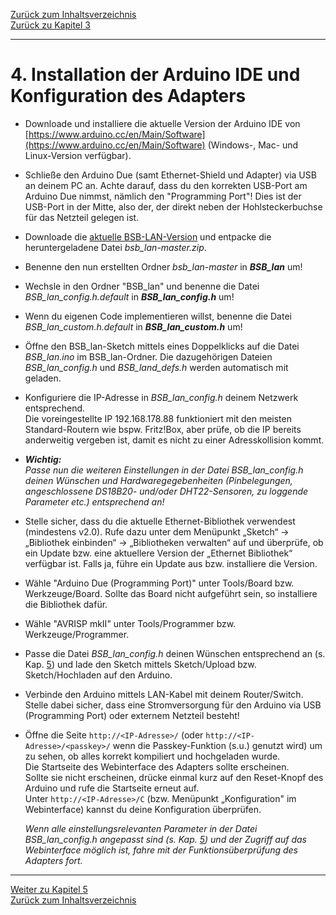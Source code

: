 [Zurück zum Inhaltsverzeichnis](inhaltsverzeichnis.md)  
[Zurück zu Kapitel 3](kap03.md)    
    
---
        

# 4. Installation der Arduino IDE und Konfiguration des Adapters
-   Downloade und installiere die aktuelle Version der Arduino IDE von
    [https://www.arduino.cc/en/Main/Software](https://www.arduino.cc/en/Main/Software)
    (Windows-, Mac- und Linux-Version verfügbar).

-   Schließe den Arduino Due (samt Ethernet-Shield und Adapter) via USB an
    deinem PC an. Achte darauf, dass du den korrekten USB-Port am Arduino Due nimmst, nämlich den "Programming Port"! Dies ist der USB-Port in der Mitte, also der, der direkt neben der Hohlsteckerbuchse für das Netzteil gelegen ist.

-   Downloade die [aktuelle BSB-LAN-Version](https://github.com/fredlcore/bsb_lan/archive/master.zip)
    und entpacke die heruntergeladene Datei *bsb\_lan-master.zip*.

-   Benenne den nun erstellten Ordner *bsb\_lan-master* in
    ***BSB\_lan*** um!

-   Wechsle in den Ordner "BSB_lan" und benenne die Datei *BSB\_lan\_config.h.default* in
    ***BSB\_lan\_config.h*** um!  
    
-   Wenn du eigenen Code implementieren willst, benenne die Datei 
    *BSB_lan_custom.h.default* in ***BSB_lan_custom.h*** um!  

-   Öffne den BSB\_lan-Sketch mittels eines Doppelklicks auf die Datei
    *BSB\_lan.ino* im BSB\_lan-Ordner. Die dazugehörigen Dateien
    *BSB\_lan\_config.h* und *BSB\_land\_defs.h* werden automatisch mit
    geladen.

-   Konfiguriere die IP-Adresse in *BSB\_lan\_config.h* deinem Netzwerk
    entsprechend.  
    Die voreingestellte IP 192.168.178.88 funktioniert mit den meisten
    Standard-Routern wie bspw. Fritz!Box, aber prüfe, ob die IP bereits
    anderweitig vergeben ist, damit es nicht zu einer Adresskollision
    kommt.

-   ***Wichtig:***  
    *Passe nun die weiteren Einstellungen in der Datei
    BSB\_lan\_config.h deinen Wünschen und Hardwaregegebenheiten
    (Pinbelegungen, angeschlossene DS18B20- und/oder DHT22-Sensoren, zu
    loggende Parameter etc.) entsprechend an!*
    
-   Stelle sicher, dass du die aktuelle Ethernet-Bibliothek verwendest 
    (mindestens v2.0). Rufe dazu unter dem Menüpunkt „Sketch“ → 
    „Bibliothek einbinden“ → „Bibliotheken verwalten“ auf und überprüfe, 
    ob ein Update bzw. eine aktuellere Version der „Ethernet Bibliothek“ 
    verfügbar ist. Falls ja, führe ein Update aus bzw. installiere die Version.  
    
-   Wähle \"Arduino Due (Programming Port)\" unter Tools/Board bzw.
    Werkzeuge/Board. Sollte das Board nicht aufgeführt sein, so installiere die Bibliothek dafür.

-   Wähle \"AVRISP mkII\" unter Tools/Programmer bzw.
    Werkzeuge/Programmer.

-   Passe die Datei *BSB\_lan\_config.h* deinen Wünschen entsprechend an
    (s. Kap. [5](kap05.md)) und lade den Sketch mittels Sketch/Upload
    bzw. Sketch/Hochladen auf den Arduino.

-   Verbinde den Arduino mittels LAN-Kabel mit deinem Router/Switch.
    Stelle dabei sicher, dass eine Stromversorgung für den Arduino via
    USB (Programming Port) oder externem Netzteil besteht!

-   Öffne die Seite `http://<IP-Adresse>/` (oder
    `http://<IP-Adresse>/<passkey>/` wenn die Passkey-Funktion (s.u.)
    genutzt wird) um zu sehen, ob alles korrekt kompiliert und
    hochgeladen wurde.  
    Die Startseite des Webinterface des Adapters sollte erscheinen.  
    Sollte sie nicht erscheinen, drücke einmal kurz auf den Reset-Knopf
    des Arduino und rufe die Startseite erneut auf.  
    Unter `http://<IP-Adresse>/C` (bzw. Menüpunkt „Konfiguration" im
    Webinterface) kannst du deine Konfiguration überprüfen.  
    
    *Wenn alle einstellungsrelevanten Parameter in der Datei
    BSB\_lan\_config.h angepasst sind (s. Kap. [5](kap05.md)) und der
    Zugriff auf das Webinterface möglich ist, fahre mit der
    Funktionsüberprüfung des Adapters fort.*

       
    
---
    

     
[Weiter zu Kapitel 5](kap05.md)      
[Zurück zum Inhaltsverzeichnis](inhaltsverzeichnis.md)   
    



